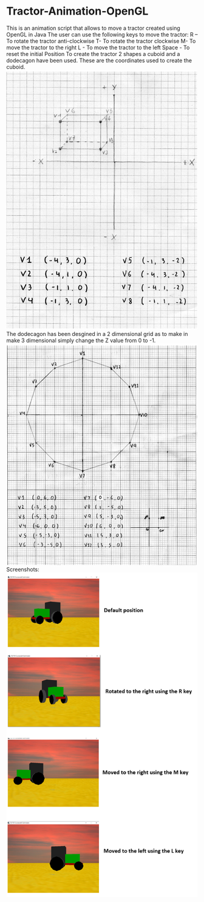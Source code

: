 # Tractor-Animation-OpenGL
This is an animation script that allows to move a tractor created using OpenGL in Java 
The user can use the following keys to move the tractor:
R – To rotate the tractor anti-clockwise
T- To rotate the tractor clockwise
M- To move the tractor to the right 
L -  To move the tractor to the left 
Space -  To reset the initial Position 
To create the tractor 2 shapes a cuboid and a dodecagon have been used. 
These are the coordinates used to create the cuboid.
![](images/cuboid.png)
The dodecagon has been desgined in a 2 dimensional grid as to make in make 3 dimensional simply change the Z value from 0 to -1.
![](images/dodecagon.png)
Screenshots:
![](images/screenshots.png)
